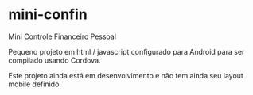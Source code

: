 # mini-confin
Mini Controle Financeiro Pessoal

Pequeno projeto em html / javascript configurado para Android para ser compilado usando Cordova.

Este projeto ainda está em desenvolvimento e não tem ainda seu layout mobile definido.
